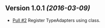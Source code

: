 ## Version 1.0.1 *(2016-03-09)*

* [Pull #2](https://github.com/aaronhe42/ThreeTen-Backport-Gson-Adapter/pull/2) Register TypeAdapters using class.